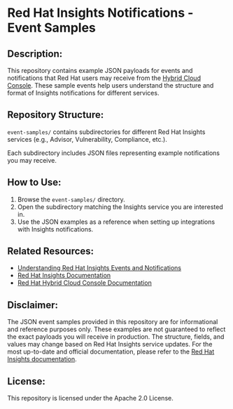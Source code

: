 # Red Hat Insights Notifications - Event Samples

## Description:

This repository contains example JSON payloads for events and notifications that Red Hat users may receive from the [Hybrid Cloud Console](https://console.redhat.com/). These sample events help users understand the structure and format of Insights notifications for different services.

## Repository Structure:

`event-samples/` contains subdirectories for different Red Hat Insights services (e.g., Advisor, Vulnerability, Compliance, etc.).

Each subdirectory includes JSON files representing example notifications you may receive.

## How to Use:

1. Browse the `event-samples/` directory.
2. Open the subdirectory matching the Insights service you are interested in.
3. Use the JSON examples as a reference when setting up integrations with Insights notifications.

## Related Resources:

- [Understanding Red Hat Insights Events and Notifications](https://access.redhat.com/articles/7112807)
- [Red Hat Insights Documentation](https://docs.redhat.com/en/documentation/red_hat_insights/1-latest)
- [Red Hat Hybrid Cloud Console Documentation](https://docs.redhat.com/en/documentation/red_hat_hybrid_cloud_console/1-latest)

## Disclaimer:

The JSON event samples provided in this repository are for informational and reference purposes only. These examples are not guaranteed to reflect the exact payloads you will receive in production. The structure, fields, and values may change based on Red Hat Insights service updates.
For the most up-to-date and official documentation, please refer to the [Red Hat Insights documentation](https://docs.redhat.com/en/documentation/red_hat_insights/1-latest).

## License:

This repository is licensed under the Apache 2.0 License.
